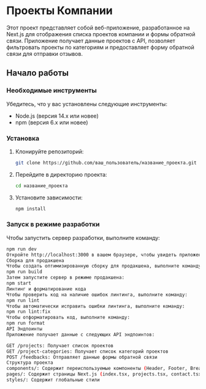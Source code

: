# Проекты Компании

Этот проект представляет собой веб-приложение, разработанное на Next.js для отображения списка проектов компании и формы обратной связи. Приложение получает данные проектов с API, позволяет фильтровать проекты по категориям и предоставляет форму обратной связи для отправки отзывов.

## Начало работы

### Необходимые инструменты

Убедитесь, что у вас установлены следующие инструменты:

- Node.js (версия 14.x или новее)
- npm (версия 6.x или новее)

### Установка

1. Клонируйте репозиторий:

    ```bash
    git clone https://github.com/ваш_пользователь/название_проекта.git
    ```

2. Перейдите в директорию проекта:

    ```bash
    cd название_проекта
    ```

3. Установите зависимости:

    ```bash
    npm install
    ```

### Запуск в режиме разработки

Чтобы запустить сервер разработки, выполните команду:

```bash
npm run dev
Откройте http://localhost:3000 в вашем браузере, чтобы увидеть приложение.
Сборка для продакшена
Чтобы создать оптимизированную сборку для продакшена, выполните команду: 
npm run build
Затем запустите сервер в режиме продакшена: 
npm start
Линтинг и форматирование кода
Чтобы проверить код на наличие ошибок линтинга, выполните команду:
npm run lint
Чтобы автоматически исправить ошибки линтинга, выполните команду:
npm run lint:fix
Чтобы отформатировать код, выполните команду:
npm run format
API Эндпоинты
Приложение получает данные с следующих API эндпоинтов:

GET /projects: Получает список проектов
GET /project-categories: Получает список категорий проектов
POST /feedbacks: Отправляет данные формы обратной связи
Структура проекта
components/: Содержит переиспользуемые компоненты (Header, Footer, Breadcrumb, ContactForm)
pages/: Содержит страницы Next.js (index.tsx, projects.tsx, contact.tsx)
styles/: Содержит глобальные стили